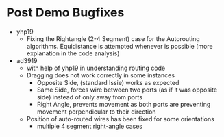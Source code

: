 # Post Demo Bugfixes

- yhp19
  - Fixing the Rightangle (2-4 Segment) case for the Autorouting algorithms. Equidistance is attempted whenever is possible (more explanation in the code analysis)
- ad3919
  - with help of yhp19 in understanding routing code
  - Dragging does not work correctly in some instances
    - Opposite Side, (standard Issie) works as expected
    - Same Side, forces wire between two ports (as if it was opposite side) instead of only away from ports
    - Right Angle, prevents movement as both ports are preventing movement perpendicular to their direction
  - Position of auto-routed wires has been fixed for some orientations
    - multiple 4 segment right-angle cases
